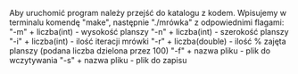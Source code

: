 Aby uruchomić program należy przejść do katalogu z kodem.
Wpisujemy w terminalu komendę "make", 
następnie "./mrówka" z odpowiednimi flagami:
"-m" + liczba(int) - wysokość planszy 
"-n" + liczba(int) - szerokość planszy 
"-i" + liczba(int) - ilość iteracji mrówki 
"-r" + liczba(double) - ilość % zajęta planszy (podana liczba dzielona przez 100)
"-f" + nazwa pliku - plik do wczytywania 
"-s" + nazwa pliku - plik do zapisu 
